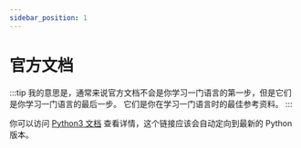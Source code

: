 ```yaml
---
sidebar_position: 1
---
```


# 官方文档

:::tip
我的意思是，通常来说官方文档不会是你学习一门语言的第一步，但是它们是你学习一门语言的最后一步。
它们是你在学习一门语言时的最佳参考资料。
:::

你可以访问 [Python3 文档](https://docs.python.org/3/) 查看详情，这个链接应该会自动定向到最新的 Python 版本。
